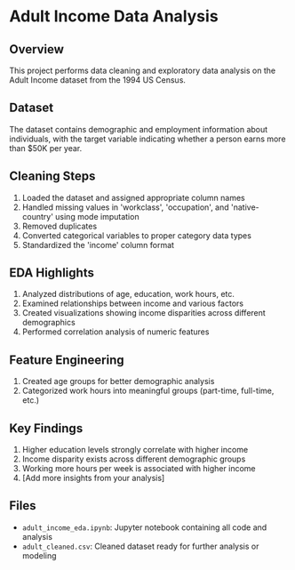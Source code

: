 # Adult Income Data Analysis

## Overview
This project performs data cleaning and exploratory data analysis on the Adult Income dataset from the 1994 US Census.

## Dataset
The dataset contains demographic and employment information about individuals, with the target variable indicating whether a person earns more than $50K per year.

## Cleaning Steps
1. Loaded the dataset and assigned appropriate column names
2. Handled missing values in 'workclass', 'occupation', and 'native-country' using mode imputation
3. Removed duplicates
4. Converted categorical variables to proper category data types
5. Standardized the 'income' column format

## EDA Highlights
1. Analyzed distributions of age, education, work hours, etc.
2. Examined relationships between income and various factors
3. Created visualizations showing income disparities across different demographics
4. Performed correlation analysis of numeric features

## Feature Engineering
1. Created age groups for better demographic analysis
2. Categorized work hours into meaningful groups (part-time, full-time, etc.)

## Key Findings
1. Higher education levels strongly correlate with higher income
2. Income disparity exists across different demographic groups
3. Working more hours per week is associated with higher income
4. [Add more insights from your analysis]

## Files
- `adult_income_eda.ipynb`: Jupyter notebook containing all code and analysis
- `adult_cleaned.csv`: Cleaned dataset ready for further analysis or modeling
